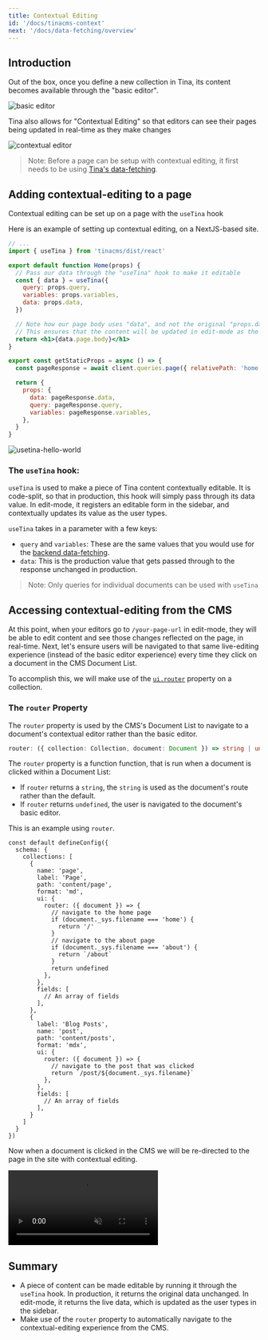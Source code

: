 ```yaml
---
title: Contextual Editing
id: '/docs/tinacms-context'
next: '/docs/data-fetching/overview'
---
```


## Introduction

Out of the box, once you define a new collection in Tina, its content becomes available through the "basic editor".

![basic editor](https://res.cloudinary.com/forestry-demo/image/upload/v1647455231/tina-io/docs/basic-editor.png)

Tina also allows for "Contextual Editing" so that editors can see their pages being updated in real-time as they make changes

![contextual editor](https://res.cloudinary.com/forestry-demo/image/upload/v1647455231/tina-io/docs/contextual-editing.png)

> Note: Before a page can be setup with contextual editing, it first needs to be using [Tina's data-fetching](/docs/features/data-fetching/).

## Adding contextual-editing to a page

Contextual editing can be set up on a page with the `useTina` hook

Here is an example of setting up contextual editing, on a NextJS-based site.

```jsx
// ...
import { useTina } from 'tinacms/dist/react'

export default function Home(props) {
  // Pass our data through the "useTina" hook to make it editable
  const { data } = useTina({
    query: props.query,
    variables: props.variables,
    data: props.data,
  })

  // Note how our page body uses "data", and not the original "props.data".
  // This ensures that the content will be updated in edit-mode as the user types
  return <h1>{data.page.body}</h1>
}

export const getStaticProps = async () => {
  const pageResponse = await client.queries.page({ relativePath: 'home.mdx' })

  return {
    props: {
      data: pageResponse.data,
      query: pageResponse.query,
      variables: pageResponse.variables,
    },
  }
}
```

![usetina-hello-world](https://res.cloudinary.com/forestry-demo/image/upload/q_32/v1643294947/tina-io/hello-world.png)

### The `useTina` hook:

`useTina` is used to make a piece of Tina content contextually editable. It is code-split, so that in production, this hook will simply pass through its data value. In edit-mode, it registers an editable form in the sidebar, and contextually updates its value as the user types.

`useTina` takes in a parameter with a few keys:

- `query` and `variables`: These are the same values that you would use for the [backend data-fetching](/docs/features/data-fetching/).
- `data`: This is the production value that gets passed through to the response unchanged in production.

> Note: Only queries for individual documents can be used with `useTina`

## Accessing contextual-editing from the CMS

At this point, when your editors go to `/your-page-url` in edit-mode, they will be able to edit content and see those changes reflected on the page, in real-time. Next, let's ensure users will be navigated to that same live-editing experience (instead of the basic editor experience) every time they click on a document in the CMS Document List.

To accomplish this, we will make use of the [`ui.router`](/docs/reference/collections/#definition) property on a collection.

### The `router` Property

The `router` property is used by the CMS's Document List to navigate to a document's contextual editor rather than the basic editor.

```ts
router: ({ collection: Collection, document: Document }) => string | undefined
```

The `router` property is a function function, that is run when a document is clicked within a Document List:

- If `router` returns a `string`, the `string` is used as the document's route rather than the default.
- If `router` returns `undefined`, the user is navigated to the document's basic editor.

This is an example using `router`.

```tsx
const default defineConfig({
  schema: {
    collections: [
      {
        name: 'page',
        label: 'Page',
        path: 'content/page',
        format: 'md',
        ui: {
          router: ({ document }) => {
            // navigate to the home page
            if (document._sys.filename === 'home') {
              return '/'
            }
            // navigate to the about page
            if (document._sys.filename === 'about') {
              return `/about`
            }
            return undefined
          },
        },
        fields: [
          // An array of fields
        ],
      },
      {
        label: 'Blog Posts',
        name: 'post',
        path: 'content/posts',
        format: 'mdx',
        ui: {
          router: ({ document }) => {
            // navigate to the post that was clicked
            return `/post/${document._sys.filename}`
          },
        },
        fields: [
          // An array of fields
        ],
      }
    ]
  }
})
```

Now when a document is clicked in the CMS we will be re-directed to the page in the site with contextual editing.

<video
className="video"
autoPlay="true"
loop
muted
playsInline><source
          src="https://res.cloudinary.com/forestry-demo/video/upload/q_100,h_584/e_accelerate:-20/v1655919318/tina-io/docs/RoutMapperVid.webm"
          type="video/webm"
        /><source
src="https://res.cloudinary.com/forestry-demo/video/upload/q_80,h_584/e_accelerate:-20/v1655919318/tina-io/docs/RoutMapperVid.mp4"
type="video/mp4"
/>
</video>

## Summary

- A piece of content can be made editable by running it through the `useTina` hook. In production, it returns the original data unchanged. In edit-mode, it returns the live data, which is updated as the user types in the sidebar.
- Make use of the `router` property to automatically navigate to the contextual-editing experience from the CMS.
